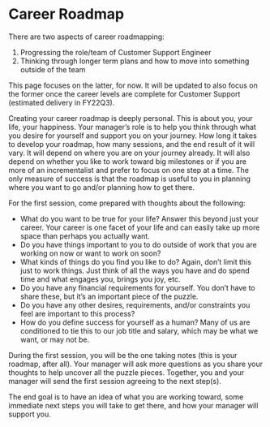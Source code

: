# Career Roadmap

There are two aspects of career roadmapping:

1. Progressing the role/team of Customer Support Engineer
2. Thinking through longer term plans and how to move into something outside of the team

This page focuses on the latter, for now. It will be updated to also focus on the former once the career levels are complete for Customer Support (estimated delivery in FY22Q3).

Creating your career roadmap is deeply personal. This is about you, your life, your happiness. Your manager’s role is to help you think through what you desire for yourself and support you on your journey. How long it takes to develop your roadmap, how many sessions, and the end result of it will vary. It will depend on where you are on your journey already. It will also depend on whether you like to work toward big milestones or if you are more of an incrementalist and prefer to focus on one step at a time. The only measure of success is that the roadmap is useful to you in planning where you want to go and/or planning how to get there.

For the first session, come prepared with thoughts about the following:

* What do you want to be true for your life? Answer this beyond just your career. Your career is one facet of your life and can easily take up more space than perhaps you actually want.
* Do you have things important to you to do outside of work that you are working on now or want to work on soon?
* What kinds of things do you find you like to do? Again, don’t limit this just to work things. Just think of all the ways you have and do spend time and what engages you, brings you joy, etc.
* Do you have any financial requirements for yourself. You don’t have to share these, but it’s an important piece of the puzzle.
* Do you have any other desires, requirements, and/or constraints you feel are important to this process?
* How do you define success for yourself as a human? Many of us are conditioned to tie this to our job title and salary, which may be what we want, or may not be.

During the first session, you will be the one taking notes (this is your roadmap, after all). Your manager will ask more questions as you share your thoughts to help uncover all the puzzle pieces. Together, you and your manager will send the first session agreeing to the next step(s). 

The end goal is to have an idea of what you are working toward, some immediate next steps you will take to get there, and how your manager will support you.